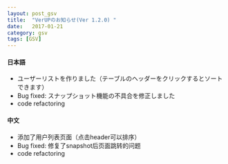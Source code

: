 ```yaml
---
layout: post_gsv
title:  "VerUPのお知らせ(Ver 1.2.0) "
date:   2017-01-21
category: gsv
tags: [GSV]
---
```

#### 日本語
* ユーザーリストを作りました（テーブルのヘッダーをクリックするとソートできます）
* Bug fixed: スナップショット機能の不具合を修正しました
* code refactoring

#### 中文
* 添加了用户列表页面（点击header可以排序）
* Bug fixed: 修复了snapshot后页面跳转的问题
* code refactoring